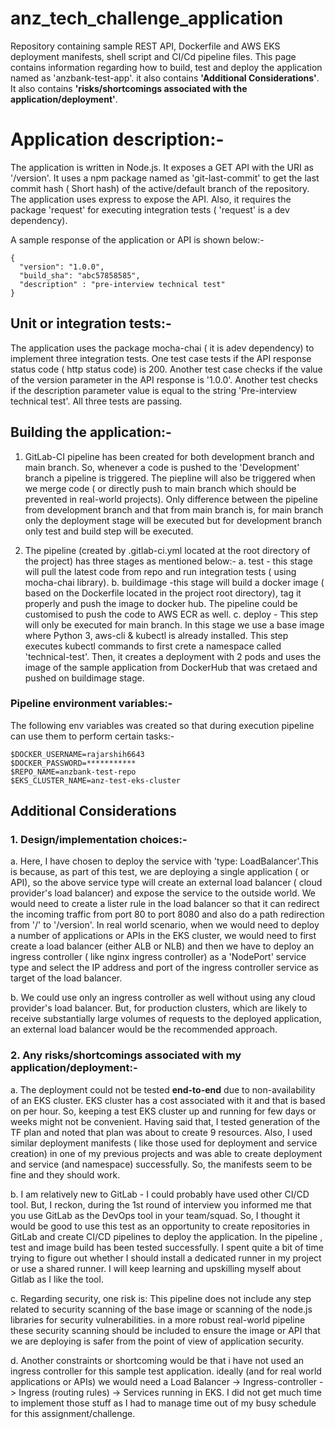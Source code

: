 # anz_tech_challenge_application

Repository containing sample REST API, Dockerfile and AWS EKS deployment manifests, shell script and CI/Cd pipeline files. This page contains information regarding how to build, test and deploy the application named as 'anzbank-test-app'. it also contains **'Additional Considerations'**. It also contains **'risks/shortcomings associated with the application/deployment'**.

# Application description:-

The application is written in Node.js. It exposes a GET API with the URI as '/version'. It uses a npm package named as 'git-last-commit' to get the last commit hash ( Short hash) of the active/default branch of the repository. The application uses express to expose the API. Also, it requires the package 'request' for executing integration tests ( 'request' is a dev dependency).

A sample response of the application or API is shown below:-

```
{
  "version": "1.0.0",
  "build_sha": "abc57858585",
  "description" : "pre-interview technical test"
}

```
## Unit or integration tests:-
The application uses the package mocha-chai ( it is adev dependency) to implement three integration tests. One test case tests if the API response status code ( http status code) is 200. Another test case checks if the value of the version parameter in the API response is '1.0.0'. Another test checks if the description parameter value is equal to the string 'Pre-interview technical test'. All three tests are passing.

## Building the application:-
1. GitLab-CI pipeline has been created for both development branch and main branch. So, whenever a code is pushed to the 'Development' branch a pipeline is triggered. The piepline will also be triggered when we merge code ( or directly push to main branch which should be prevented in real-world projects). Only difference between the pipeline from development branch and that from main branch is, for main branch only the deployment stage will be executed but for development branch only test and build step will be executed.

2. The pipeline (created by .gitlab-ci.yml located at the root directory of the project) has three stages as mentioned below:-
   a. test - this stage will pull the latest code from repo and run integration tests ( using mocha-chai library). 
   b. buildimage -this stage will build a docker image ( based on the Dockerfile located in the project root directory), tag it properly and push the image to docker hub. The pipeline could be customised to push the code to AWS ECR as well.
   c. deploy - This step will only be executed for main branch. In this stage we use a base image where Python 3, aws-cli & kubectl is already installed. This step executes kubectl commands to first crete a namespace called 'technical-test'. Then, it creates a deployment with 2 pods and uses the image of the sample application from DockerHub that was cretaed and pushed on buildimage stage. 

### Pipeline environment variables:-
The following env variables was created so that during execution pipeline can use them to perform certain tasks:-

```
$DOCKER_USERNAME=rajarshih6643
$DOCKER_PASSWORD=***********
$REPO_NAME=anzbank-test-repo
$EKS_CLUSTER_NAME=anz-test-eks-cluster

```

## Additional Considerations
 
### 1. Design/implementation choices:-
a.  Here, I have chosen to deploy the service with 'type: LoadBalancer'.This is because, as part of this test, we are  deploying a single application ( or API), so the above service type will create an external load balancer ( cloud provider's load balancer) and expose the service to the outside world. We would need to create a lister rule in the load balancer so that it can redirect the incoming traffic from port 80 to port 8080 and also do a path redirection from '/' to '/version'. In real world scenario, when we would need to deploy a number of applications or APIs in the EKS cluster, we would need to first create a load balancer (either ALB or NLB) and then we have to deploy an ingress controller ( like nginx ingress controller) as a 'NodePort' service type and select the IP address and port of the ingress controller service as target of the load balancer.

b. We could use only an ingress controller as well without using any cloud provider's load balancer. But, for production  clusters, which are likely to receive substantially large volumes of requests to the deployed application, an external load balancer would be the recommended approach.    

### 2. Any risks/shortcomings associated with my application/deployment:-
a. The deployment could not be tested **end-to-end** due to non-availability of an EKS cluster. EKS cluster has a cost associated with it and that is based on per hour. So, keeping a test EKS cluster up and running for few days or weeks might not be convenient. Having said that, I tested generation of the TF plan and noted that plan was about to create 9 resources. Also, I used similar deployment manifests ( like those used for deployment and service creation) in one of my previous projects and was able to create deployment and service (and namespace) successfully. So, the manifests seem to be fine and they should work.

b. I am relatively new to GitLab - I could probably have used other CI/CD tool. But, I reckon, during the 1st round of interview you informed me that you use GitLab as the DevOps tool in your team/squad. So, I thought it would be good to use this test as an opportunity to create repositories in GitLab and create CI/CD pipelines to deploy the application. In the pipeline , test and image build has been tested successfully. I spent quite a bit of time trying to figure out whether I should install a dedicated runner in my project or use a shared runner. I will keep learning and upskilling myself about Gitlab as I like the tool.

c. Regarding security, one risk is: This pipeline does not include any step related to security scanning of the base image or scanning of the node.js libraries for security vulnerabilities. in a more robust real-world pipeline these security scanning should be included to ensure the image or API that we are deploying is safer from the point of view of application security.

d. Another constraints or shortcoming would be that i have not used an ingress controller for this sample test application. ideally (and for real world applications or APIs) we would need a Load Balancer -> Ingress-controller -> Ingress (routing rules) -> Services running in EKS. I did not get much time to implement those stuff as I had to manage time out of my busy schedule for this assignment/challenge.  

